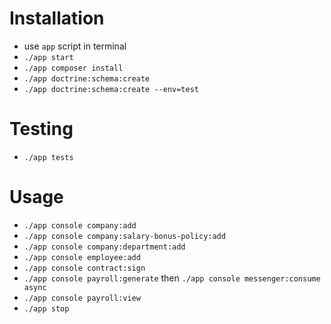 # Installation
* use `app` script in terminal
* `./app start`
* `./app composer install`
* `./app doctrine:schema:create`
* `./app doctrine:schema:create --env=test`

# Testing
* `./app tests`

# Usage
* `./app console company:add`
* `./app console company:salary-bonus-policy:add`
* `./app console company:department:add`
* `./app console employee:add`
* `./app console contract:sign`
* `./app console payroll:generate` then `./app console messenger:consume async`
* `./app console payroll:view`
* `./app stop`
